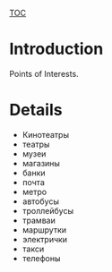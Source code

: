 [TOC](cn.md)

# Introduction #

Points of Interests.

# Details #

  * Кинотеатры
  * театры
  * музеи
  * магазины
  * банки
  * почта
  * метро
  * автобусы
  * троллейбусы
  * трамваи
  * маршрутки
  * электрички
  * такси
  * телефоны